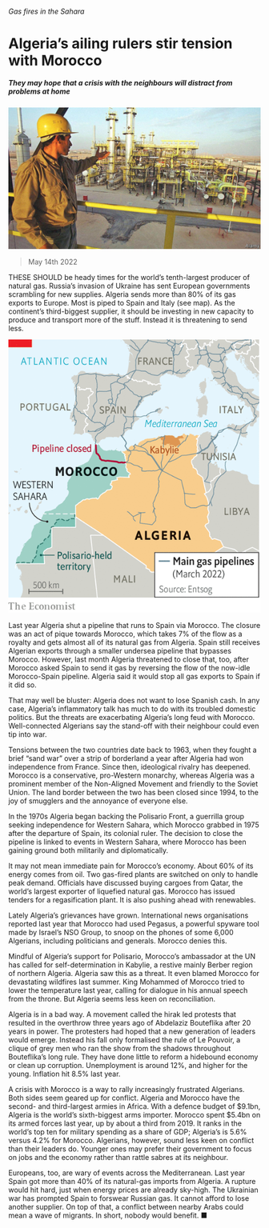###### Gas fires in the Sahara

# Algeria’s ailing rulers stir tension with Morocco 

##### They may hope that a crisis with the neighbours will distract from problems at home 

![image](images/20220514_MAP004_0.jpg) 

> May 14th 2022 

THESE SHOULD be heady times for the world’s tenth-largest producer of natural gas. Russia’s invasion of Ukraine has sent European governments scrambling for new supplies. Algeria sends more than 80% of its gas exports to Europe. Most is piped to Spain and Italy (see map). As the continent’s third-biggest supplier, it should be investing in new capacity to produce and transport more of the stuff. Instead it is threatening to send less.

![image](images/20220514_MAM923.png) 


Last year Algeria shut a pipeline that runs to Spain via Morocco. The closure was an act of pique towards Morocco, which takes 7% of the flow as a royalty and gets almost all of its natural gas from Algeria. Spain still receives Algerian exports through a smaller undersea pipeline that bypasses Morocco. However, last month Algeria threatened to close that, too, after Morocco asked Spain to send it gas by reversing the flow of the now-idle Morocco-Spain pipeline. Algeria said it would stop all gas exports to Spain if it did so.


That may well be bluster: Algeria does not want to lose Spanish cash. In any case, Algeria’s inflammatory talk has much to do with its troubled domestic politics. But the threats are exacerbating Algeria’s long feud with Morocco. Well-connected Algerians say the stand-off with their neighbour could even tip into war.

Tensions between the two countries date back to 1963, when they fought a brief “sand war” over a strip of borderland a year after Algeria had won independence from France. Since then, ideological rivalry has deepened. Morocco is a conservative, pro-Western monarchy, whereas Algeria was a prominent member of the Non-Aligned Movement and friendly to the Soviet Union. The land border between the two has been closed since 1994, to the joy of smugglers and the annoyance of everyone else.

In the 1970s Algeria began backing the Polisario Front, a guerrilla group seeking independence for Western Sahara, which Morocco grabbed in 1975 after the departure of Spain, its colonial ruler. The decision to close the pipeline is linked to events in Western Sahara, where Morocco has been gaining ground both militarily and diplomatically.

It may not mean immediate pain for Morocco’s economy. About 60% of its energy comes from oil. Two gas-fired plants are switched on only to handle peak demand. Officials have discussed buying cargoes from Qatar, the world’s largest exporter of liquefied natural gas. Morocco has issued tenders for a regasification plant. It is also pushing ahead with renewables.

Lately Algeria’s grievances have grown. International news organisations reported last year that Morocco had used Pegasus, a powerful spyware tool made by Israel’s NSO Group, to snoop on the phones of some 6,000 Algerians, including politicians and generals. Morocco denies this.

Mindful of Algeria’s support for Polisario, Morocco’s ambassador at the UN has called for self-determination in Kabylie, a restive mainly Berber region of northern Algeria. Algeria saw this as a threat. It even blamed Morocco for devastating wildfires last summer. King Mohammed of Morocco tried to lower the temperature last year, calling for dialogue in his annual speech from the throne. But Algeria seems less keen on reconciliation.

Algeria is in a bad way. A movement called the hirak led protests that resulted in the overthrow three years ago of Abdelaziz Bouteflika after 20 years in power. The protesters had hoped that a new generation of leaders would emerge. Instead his fall only formalised the rule of Le Pouvoir, a clique of grey men who ran the show from the shadows throughout Bouteflika’s long rule. They have done little to reform a hidebound economy or clean up corruption. Unemployment is around 12%, and higher for the young. Inflation hit 8.5% last year.

A crisis with Morocco is a way to rally increasingly frustrated Algerians. Both sides seem geared up for conflict. Algeria and Morocco have the second- and third-largest armies in Africa. With a defence budget of $9.1bn, Algeria is the world’s sixth-biggest arms importer. Morocco spent $5.4bn on its armed forces last year, up by about a third from 2019. It ranks in the world’s top ten for military spending as a share of GDP; Algeria’s is 5.6% versus 4.2% for Morocco. Algerians, however, sound less keen on conflict than their leaders do. Younger ones may prefer their government to focus on jobs and the economy rather than rattle sabres at its neighbour.

Europeans, too, are wary of events across the Mediterranean. Last year Spain got more than 40% of its natural-gas imports from Algeria. A rupture would hit hard, just when energy prices are already sky-high. The Ukrainian war has prompted Spain to forswear Russian gas. It cannot afford to lose another supplier. On top of that, a conflict between nearby Arabs could mean a wave of migrants. In short, nobody would benefit. ■

